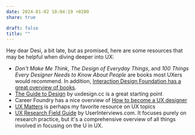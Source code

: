 ```yaml
---
date: 2024-01-02 10:04:19 +0200
share: true

draft: false
title: ""
---
```


Hey dear Desi, a bit late, but as promised, here are some resources that may be helpful when diving deeper into UX:

- _Don't Make Me Think_, _The Design of Everyday Things_, and _100 Things Every Designer Needs to Know About People_ are books most UXers would recommend. In addition, [Interaction Design Foundation has a great overview of books](https://www.interaction-design.org/literature/article/ux-design-books-guide).
- [The Guide to Design](https://start.uxdesign.cc/) by uxdesign.cc is a great starting point
- Career Foundry has a nice overview of [How to become a UX designer](https://careerfoundry.com/en/blog/ux-design/how-to-become-a-ux-designer/)
- [UX Matters](https://www.uxmatters.com/) is perhaps my favorite resource on UX topics
- [UX Research Field Guide](https://www.userinterviews.com/ux-research-field-guide) by UserInterviews.com. It focuses purely on research practice, but it's a comprehensive overview of all things involved in focusing on the U in UX.
